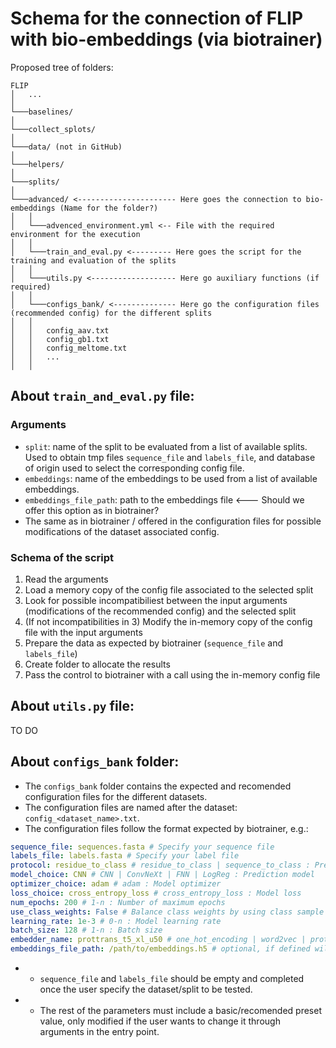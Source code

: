 # Schema for the connection of FLIP with bio-embeddings (via biotrainer)

Proposed tree of folders:

```
FLIP
│   ...    
│
└───baselines/
│
└───collect_splots/
│
└───data/ (not in GitHub)
│
└───helpers/
│
└───splits/
│
└───advanced/ <---------------------- Here goes the connection to bio-embeddings (Name for the folder?)
│   │
│   └───advenced_environment.yml <-- File with the required environment for the execution 
│   │
│   └───train_and_eval.py <--------- Here goes the script for the training and evaluation of the splits
│   │
│   └───utils.py <------------------- Here go auxiliary functions (if required)
│   │   
│   └───configs_bank/ <-------------- Here go the configuration files (recommended config) for the different splits
│   │   
│   │   config_aav.txt
│   │   config_gb1.txt
│   │   config_meltome.txt
│   │   ...
│   │
```


## About `train_and_eval.py` file:

### Arguments
- `split`: name of the split to be evaluated from a list of available splits. Used to obtain tmp files `sequence_file` and `labels_file`, and database of origin used to select the corresponding config file.
- `embeddings`: name of the embeddings to be used from a list of available embeddings.
- `embeddings_file_path`: path to the embeddings file <--- Should we offer this option as in biotrainer?
- The same as in biotrainer / offered in the configuration files for possible modifications of the dataset associated config.

### Schema of the script

1. Read the arguments
2. Load a memory copy of the config file associated to the selected split
3. Look for possible incompatibiliest between the input arguments (modifications of the recommended config) and the selected split
4. (If not incompatibilities in 3) Modify the in-memory copy of the config file with the input arguments
5. Prepare the data as expected by biotrainer (`sequence_file` and `labels_file`)
6. Create folder to allocate the results
7. Pass the control to biotrainer with a call using the in-memory config file


## About `utils.py` file:

TO DO


## About `configs_bank` folder:
- The `configs_bank` folder contains the expected and recomended configuration files for the different datasets.
- The configuration files are named after the dataset: `config_<dataset_name>.txt`.
- The configuration files follow the format expected by biotrainer, e.g.:
```yaml
sequence_file: sequences.fasta # Specify your sequence file
labels_file: labels.fasta # Specify your label file
protocol: residue_to_class # residue_to_class | sequence_to_class : Prediction method
model_choice: CNN # CNN | ConvNeXt | FNN | LogReg : Prediction model 
optimizer_choice: adam # adam : Model optimizer
loss_choice: cross_entropy_loss # cross_entropy_loss : Model loss 
num_epochs: 200 # 1-n : Number of maximum epochs
use_class_weights: False # Balance class weights by using class sample size in the given dataset
learning_rate: 1e-3 # 0-n : Model learning rate
batch_size: 128 # 1-n : Batch size
embedder_name: prottrans_t5_xl_u50 # one_hot_encoding | word2vec | prottrans_t5_xl_u50 | ... : Sequence embedding method (see below)
embeddings_file_path: /path/to/embeddings.h5 # optional, if defined will use 'embedder_name' to name experiment
```
- - `sequence_file` and `labels_file` should be empty and completed once the user specify the dataset/split to be tested.
- - The rest of the parameters must include a basic/recomended preset value, only modified if the user wants to change it through arguments in the entry point.



